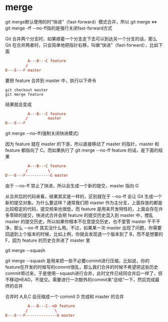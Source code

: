 # merge

git merge默认使用的时“快进”（fast-forward）模式合并，所以 git merge <=> git merge -ff
--no-ff指的是强行关闭fast-forward方式

Git 合并两个分支时，如果顺着一个分支走下去可以到达另一个分支的话，那么 Git 在合并两者时，只会简单地把指针右移，叫做“快进”（fast-forward），比如下面

```conf
          A---B---C feature
         /
D---E---F master
```

要把 feature 合并到 master 中，执行以下命令

```shell
git checkout master
git merge feature
```

结果就会变成

```conf
          A---B---C feature
         /         master
D---E---F
```

git merge --no-ff(强制关闭快进模式)

因为 feature 就在 master 的下游，所以直接移动了 master 的指针，master 和 feature 都指向了 C。而如果执行了 git merge --no-ff feature 的话，是下面的结果

```conf
          A---B---C feature
         /         \
D---E---F-----------G master
```

由于 --no-ff 禁止了快进，所以会生成一个新的提交，master 指向 G

从合并后的代码来看，结果其实是一样的，区别就在于 --no-ff 会让 Git 生成一个新的提交对象。为什么要这样？通常我们把 master 作为主分支，上面存放的都是比较稳定的代码，提交频率也很低，而 feature 是用来开发特性的，上面会存在许多零碎的提交，快进式合并会把 feature 的提交历史混入到 master 中，搅乱 master 的提交历史。所以如果你根本不在意提交历史，也不爱管 master 干不干净，那么 --no-ff 其实没什么用。不过，如果某一次 master 出现了问题，你需要回退到上个版本的时候，比如上例，你就会发现退一个版本到了 B，而不是想要的 F，因为 feature 的历史合并进了 master 里

git merge --squash

git merge --squash 是用来把一些不必要commit进行压缩，比如说，你的feature在开发的时候写的commit很乱，那么我们合并的时候不希望把这些历史commit带过来，于是使用--squash进行合并，此时文件已经同合并后一样了，但不移动HEAD，不提交。需要进行一次额外的commit来“总结”一下，然后完成最终的合并

合并时 A,B,C 会压缩成一个 commit D 完成和 master 的合并

```conf
          A---B---C-->D feature
         /            \
D---E---F--------------G master
```
